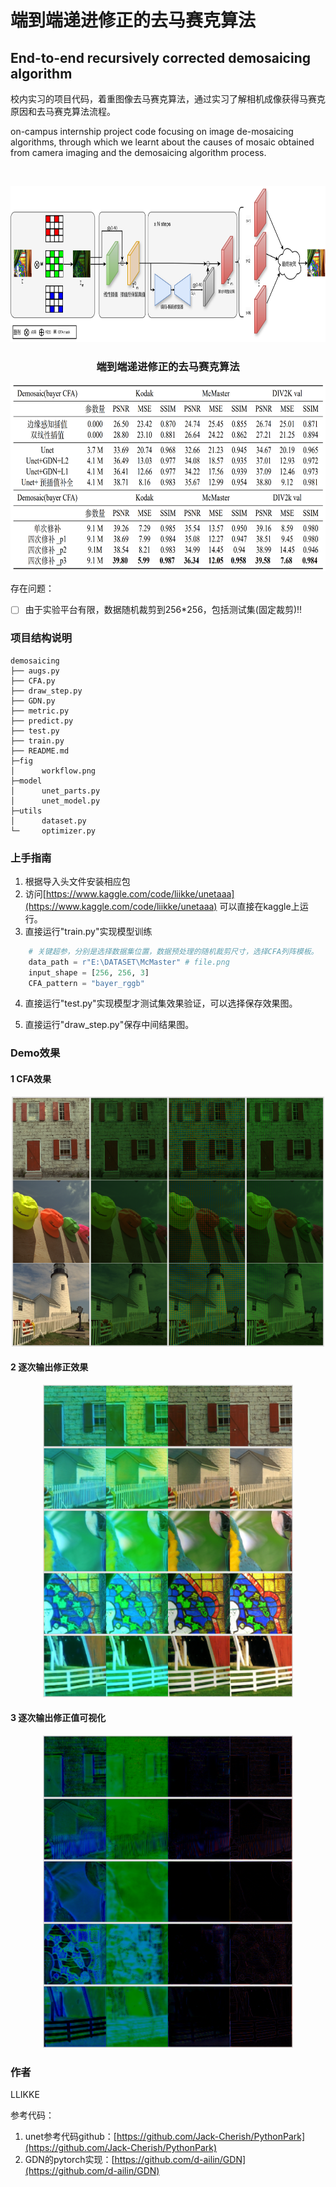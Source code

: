 

# 端到端递进修正的去马赛克算法 
## End-to-end recursively corrected demosaicing algorithm

校内实习的项目代码，着重图像去马赛克算法，通过实习了解相机成像获得马赛克原因和去马赛克算法流程。

on-campus internship project code focusing on image de-mosaicing algorithms, through which we learnt about the causes of mosaic obtained from camera imaging and the demosaicing algorithm process.

<!-- PROJECT LOGO -->
<br />

<p align="center">
  <a href="https://github.com/shaojintian/Best_README_template/">
    <img src="figs/workflow.png" alt="Logo" width="700" height="250">
  </a>

  <h3 align="center">端到端递进修正的去马赛克算法 </h3>
  <p align="center">

</p>

<div style="text-align:center;">
    <img src="figs/table.png" alt="image_chi/sample4.jpg" width="700" height="300" />
</div>

存在问题：
- [ ] 由于实验平台有限，数据随机裁剪到256*256，包括测试集(固定裁剪)!!

### 项目结构说明

```
demosaicing
├── augs.py
├── CFA.py
├── draw_step.py
├── GDN.py
├── metric.py
├── predict.py
├── test.py
├── train.py
├── README.md
├─fig
│      workflow.png
├─model
│      unet_parts.py
│      unet_model.py
├─utils
│      dataset.py
└─     optimizer.py  
```

### 上手指南
1. 根据导入头文件安装相应包
2. 访问[https://www.kaggle.com/code/liikke/unetaaa](https://www.kaggle.com/code/liikke/unetaaa) 可以直接在kaggle上运行。
3. 直接运行"train.py"实现模型训练
```python
    # 关键超参，分别是选择数据集位置，数据预处理的随机裁剪尺寸，选择CFA列阵模板。
    data_path = r"E:\DATASET\McMaster" # file.png
    input_shape = [256, 256, 3]
    CFA_pattern = "bayer_rggb"
```
4. 直接运行"test.py"实现模型才测试集效果验证，可以选择保存效果图。

5. 直接运行"draw_step.py"保存中间结果图。

### Demo效果

#### 1 **CFA效果**
<div style="text-align:center;">
    <img src="figs/CFA.png" alt="Workflow" width="500" height="400" />
</div>

#### 2 **逐次输出修正效果**
<div style="text-align:center;">
    <img src="figs/show1.png" alt="Workflow" width="400" height="500" />
</div>

#### 3 **逐次输出修正值可视化**
<div style="text-align:center;">
    <img src="figs/show2.png" alt="Workflow" width="400" height="500" />
</div>


### 作者
LLIKKE

参考代码：
1. unet参考代码github：[https://github.com/Jack-Cherish/PythonPark](https://github.com/Jack-Cherish/PythonPark)
2. GDN的pytorch实现：[https://github.com/d-ailin/GDN](https://github.com/d-ailin/GDN)






